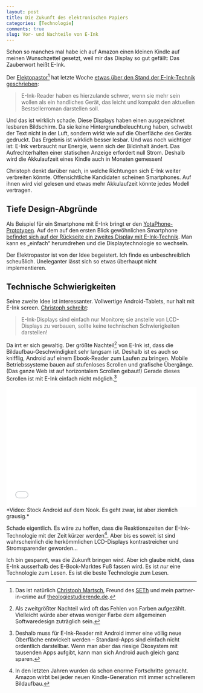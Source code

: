 ```yaml
---
layout: post
title: Die Zukunft des elektronischen Papiers
categories: [Technologie]
comments: true
slug: Vor- und Nachteile von E-Ink
---
```


Schon so manches mal habe ich auf Amazon einen kleinen Kindle auf meinen Wunschzettel gesetzt, weil mir das Display so gut gefällt: Das Zauberwort heißt E-Ink.

<!--more-->

Der [Elektopastor](http://www.elektropastor.de)[^1] hat letzte Woche [etwas über den Stand der E-Ink-Technik geschrieben](http://www.elektropastor.de/2013/10/12/quo-vadis-E-Ink/):

> E-Ink-Reader haben es hierzulande schwer, wenn sie mehr sein wollen als ein handliches Gerät, das leicht und kompakt den aktuellen Bestsellerroman darstellen soll.

Und das ist wirklich schade. Diese Displays haben einen ausgezeichnet lesbaren Bildschirm. Da sie keine Hintergrundbeleuchtung haben, schwebt der Text nicht in der Luft, sondern wirkt wie auf die Oberfläche des Geräts gedruckt. Das Ergebnis ist wirklich besser lesbar. Und was noch wichtiger ist: E-Ink verbraucht nur Energie, wenn sich der Bildinhalt ändert. Das Aufrechterhalten einer statischen Anzeige erfordert null Strom. Deshalb wird die Akkulaufzeit eines Kindle auch in Monaten gemessen!

Christoph denkt darüber nach, in welche Richtungen sich E-Ink weiter verbreiten könnte. Offensichtliche Kandidaten scheinen Smartphones. Auf ihnen wird viel gelesen und etwas mehr Akkulaufzeit könnte jedes Modell vertragen.

## Tiefe Design-Abgründe

Als Beispiel für ein Smartphone mit E-Ink bringt er den [YotaPhone-Prototypen](http://www.yotaphone.com/#/de/). Auf dem auf den ersten Blick gewöhnlichen Smartphone [befindet sich auf der Rückseite ein zweites Display mit E-Ink-Technik](http://www.youtube.com/watch?v=vWD2oMuAcc0). Man kann es „einfach“ herumdrehen und die Displaytechnologie so wechseln.

Der Elektropastor ist von der Idee begeistert. Ich finde es unbeschreiblich scheußlich. Uneleganter lässt sich so etwas überhaupt nicht implementieren.

## Technische Schwierigkeiten

Seine zweite Idee ist interessanter. Vollwertige Android-Tablets, nur halt mit E-Ink screen. [Christoph schreibt](http://www.elektropastor.de/2013/10/12/quo-vadis-E-Ink/):

> E-Ink-Displays sind einfach nur Monitore; sie anstelle von LCD-Displays zu verbauen, sollte keine technischen Schwierigkeiten darstellen!

Da irrt er sich gewaltig. Der größte Nachteil[^2] von E-Ink ist, dass die Bildaufbau-Geschwindigkeit sehr langsam ist. Deshalb ist es auch so knifflig, Android auf einem Ebook-Reader zum Laufen zu bringen. Mobile Betriebssysteme bauen auf stufenloses Scrollen und grafische Übergänge. (Das ganze Web ist auf horizontalem Scrollen gebaut!) Gerade dieses Scrollen ist mit E-Ink einfach nicht möglich.[^3]

<iframe width="100%" height="315" src="//www.youtube.com/embed/lBI8Z1qj7o0" frameborder="0" allowfullscreen></iframe>
*Video: Stock Android auf dem Nook. Es geht zwar, ist aber ziemlich grausig.*

Schade eigentlich. Es wäre zu hoffen, dass die Reaktionszeiten der E-Ink-Technologie mit der Zeit kürzer werden[^4]. Aber bis es soweit ist sind wahrscheinlich die herkömmlichen LCD-Displays kontrastreicher und Stromsparender geworden… 

Ich bin gespannt, was die Zukunft bringen wird. Aber ich glaube nicht, dass E-Ink ausserhalb des E-Book-Marktes Fuß fassen wird. Es ist *nur* eine Technologie zum Lesen. Es ist die beste Technologie zum Lesen.

[^1]: Das ist natürlich [Christoph Martsch](http://twitter.com/calexmartsch/), Freund des [SETh](http://www.interseth.de/) und mein partner-in-crime auf [theologiestudierende.de](http://www.theologiestudierende.de/).

[^2]: Als zweitgrößter Nachteil wird oft das Fehlen von Farben aufgezählt. Vielleicht würde aber etwas weniger Farbe dem allgemeinen Softwaredesign zuträglich sein.

[^3]: Deshalb muss für E-Ink-Reader mit Android immer eine völlig neue Oberfläche entwickelt werden – Standard-Apps sind einfach nicht ordentlich darstellbar. Wenn man aber das riesige Ökosystem mit tausenden Apps aufgibt, kann man sich Android auch gleich ganz sparen.

[^4]: In den letzten Jahren wurden da schon enorme Fortschritte gemacht. Amazon wirbt bei jeder neuen Kindle-Generation mit immer schnellerem Bildaufbau.